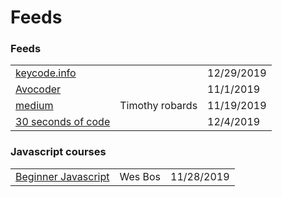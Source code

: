 # Feeds

### Feeds

|  |  |  |
| :--- | :--- | :--- |
| [keycode.info](http://keycode.info/) |  | 12/29/2019 |
| [Avocoder](https://bit.ly/2OvxFSP) |  | 11/1/2019 |
| [medium](https://medium.com/@timothyrobards) | Timothy robards | 11/19/2019 |
| [30 seconds of code](%20%20https://www.30secondsofcode.org/) |  | 12/4/2019 |

### Javascript courses

|  |  |  |
| :--- | :--- | :--- |
| [Beginner Javascript](https://courses.wesbos.com/account) | Wes Bos | 11/28/2019 |


